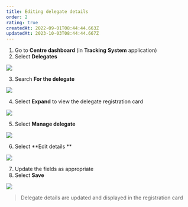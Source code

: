 ```yaml
---
title: Editing delegate details
order: 2
rating: true
createdAt: 2022-09-01T08:44:44.663Z
updatedAt: 2023-10-03T08:44:44.667Z
---
```

1. Go to **Centre dashboard** (in **Tracking** **System** application) 
2. Select **Delegates**

![](/img/registering-delegates-1.png)

3. Search **For the delegate**

![](/img/cm-ca_delegate-filters.png)

4. Select **Expand** to view the delegate registration card

![](/img/cm-ca_expand-delegate-registration-card.png)

5. Select **Manage delegate**

![](/img/ccm-ca_manage-delegate-registration-card.png)

6. Select **Edit details **

![](/img/cm-ca_delegate-registration-card_manage_edit-details.png)

7. Update the fields as appropriate 
8. Select **Save**

![](/img/cm-ca_delegate_edit-details.png)

> Delegate details are updated and displayed in the registration card